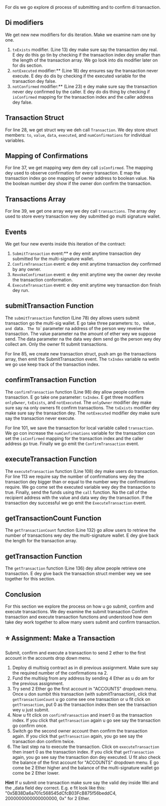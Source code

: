 For dis we go explore di process of submitting and to confirm di transaction.

## Di modifiers

We get new new modifiers for dis iteration. Make we examine nam one by one.

1. `txExists` modifier. (Line 13) dey make sure say the transaction dey real. E dey do this go tin by checking if the transaction index dey smaller than the length of the transaction array. We go look into dis modifier later on for dis section.
2. `notExecuted` modifier:\*\* (Line 18) dey ensures say the transaction never execute. E dey do dis by checking if the executed variable for the transaction dey false.
3. `notConfirmed` modifier:\*\* (Line 23) e dey make sure say the transaction never dey confirmed by the caller. E dey do dis thing by checking if `isConfirmed` mapping for the transaction index and the caller address dey false.

## Transaction Struct

For line 28, we get struct wey we deh call `Transaction`. We dey store struct members: `to`, `value`, `data`, `executed`, and `numConfirmations` for individual variables.

## Mapping of Confirmations

For line 37, we get mapping wey dem dey call `isConfirmed`. The mapping dey used to observe confirmation for every transaction. E map the transaction index go one mapping of owner address to boolean value. Na the boolean number dey show if the owner don confirm the transaction.

## Transactions Array

For line 39, we get one array wey we dey call `transactions`. The array dey used to store every transaction wey dey submitted go multi signature wallet.

## Events

We get four new events inside this iteration of the contract:

1. `SubmitTransaction` event:\*\* e dey emit anytime transaction dey submitted for the multi-signature wallet.
2. `ConfirmTransaction` event: e dey emit anytime transaction dey confirmed by any owner.
3. `RevokeConfirmation` event: e dey emit anytime wey the owner dey revoke the transaction conformation.
4. `ExecuteTransaction` event: e dey emit anytime wey transaction don finish dey run.

## submitTransaction Function

The `submitTransaction` function (Line 78) dey allows users submit transaction go the multi-sig wallet. E go take three parameters: to`, `value`, and `data`. The `to\` parameter na address of the person wey reveive the transaction. The value parameter na the amount of ether wey we suppose send. The data parameter na the data wey dem send go the person wey dey collect am. Only the owner fit submit transactions.

For line 85, we create new transaction struct, push am go the transactions array, then emit the SubmitTransaction event. The `txIndex` variable na wetin we go use keep track of the transaction index.

## confirmTransaction Function

The `confirmTransaction` function (Line 98) dey allow people confirm transaction. E go take one parameter: `txIndex`.
E get three modifiers `onlyOwner`, `txExists`, and `notExecuted`. The `onlyOwner` modifier dey make sure say na only owners fit confirm transactions. The `txExists` modifier dey make sure say the transaction dey. The `notExecuted` modifier dey make sure say the transaction never execute.

For line 101, we save the transaction for local variable called `transaction`. We go con increase the `numConfirmations` variable for the transaction con set the `isConfirmed` mapping for the transaction index and the caller address go true. Finally we go emit the `ConfirmTransaction` event.

## executeTransaction Function

The `executeTransaction` function (Line 108) dey make users do transaction. For line 113 we require say the number of confirmations wey dey the transaction dey bigger than or equal to the number wey the confirmations require. We go come set the executed variable wey dey the transaction to true. Finally, send the funds using the `call` function.  Na the call of the recipient address with the value and data wey dey the transaction. If the transaction dey successful we go emit the `ExecuteTransaction` event.

## getTransactionCount Function

The `getTransactionCount` function (Line 132) go allow users to retrieve the number of transactions wey dey the multi-signature wallet. E dey give back the length for the transaction array.

## getTransaction Function

The `getTransaction` function (Line 136) dey allow people retrieve one transaction. E dey give back the transaction struct member wey we see together for this section.

## Conclusion

For this section we explore the process on how u go submit, confirm and execute transactions. We dey examine the submit transaction
Confirm transaction and execute transaction functions and understood how dem take dey work together to allow many users submit and confirm transaction.

## ⭐️ Assignment: Make a Transaction

Submit, confirm and execute a transaction to send 2 ether to the first account in the accounts drop down menu.

1. Deploy di multisig contract as in di previous assignment. Make sure say the required number of the confirmations na 2.
2. Fund the multisig from any address by sending 4 Ether as u do am for the previous assignment.
3. Try send 2 Ether go the first account in "ACCOUNTS" dropdown menu.  Once u don sumbit this transaction (with submitTransaction), click that `getTransactionCount` u go come see one transaction or u fit click on `getTransaction`,
   put 0 as the transaction index then see the transaction wey u just submit.
4. Now u fit click on `confirmTransaction` and insert 0 as the transaction index. If you click that `getTransaction` again u go see say the transaction go confirm once.
5. Switch go the second owner account then confirm the transaction again. If you click that `getTransaction` again, you go see say the transaction don confirm twice.
6. The last step na to execute the transaction. Click on `executeTransaction` then insert 0 as the transaction index. If you click that `getTransaction` again, you go see say the transaction don dey executed. U fit also check the balance of the first account for "ACCOUNTS" dropdown menu. E go come be 2 Ether higher and the balance of the multi-signature wallet go come be 2 Ether lower.

**Hint**
If u submit one transaction make sure say the valid dey inside Wei and the _data field dey correct. E.g. e fit look like this: "0x5B38Da6a701c568545dCfcB03FcB875f56beddC4, 2000000000000000000, 0x" for 2 Ether.